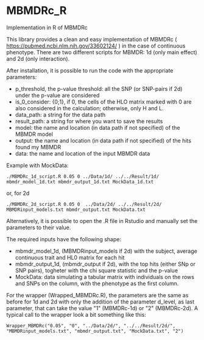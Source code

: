 # MBMDRc_R
 Implementation in R of MBMDRc


This library provides a clean and easy implementation of MBMDRc ( https://pubmed.ncbi.nlm.nih.gov/33602124/ ) in the case of continuous phenotype. 
There are two different scripts for MBMDR: 1d (only main effect) and 2d (only interaction). 

After installation, it is possible to run the code with the appropriate parameters: 

* p_threshold, the p-value threshold: all the SNP (or SNP-pairs if 2d) under the p-value are considered 
* is_0_consider: {0;1}, if 0, the cells of the HLO matrix marked with 0 are also considered in the calculation; otherwise, only H and L. 
* data_path: a string for the data path
* result_path: a string for where you want to save the results
* model: the name and location (in data path if not specified) of the MBMDR model
* output: the name and location (in data path if not specified) of the hits found my MBMDR
* data: the name and location of the input MBMDR data

Example with MockData: 

``` ./MBMDRc_1d_script.R 0.05 0 ../Data/1d/ ../../Result/1d/ mbmdr_model_1d.txt mbmdr_output_1d.txt MockData_1d.txt ```

or, for 2d 

``` ./MBMDRc_2d_script.R 0.05 0  ../Data/2d/ ../../Result/2d/ MBMDRinput_models.txt mbmdr_output.txt MockData.txt ```

Alternatively, it is possible to open the .R file in Rstudio and manually set the parameters to their value.

The required inputs have the following shape: 

* mbmdr_model_1d, (MBMDRinput_models if 2d) with the subject, average continuous trait and HL0 matrix for each hit
* mbmdr_output_1d, (mbmdr_output if 2d), with the top hits (either SNp or SNP pairs), togheter with the chi square statistic and the p-value
* MockData: data simulating a tabular matrix with individuals on the rows and SNPs on the column, with the phenotype as the first column.

For the wrapper (Wrapped_MBMDRc.R), the parameters are the same as before for 1d and 2d with only the addition of the parameter d_level, as last parameter, that can take the value "1" (MBMDRc-1d) or "2" (MBMDRc-2d). A typical call to the wrapper look a bit something like this: 

``` Wrapper_MBMDRc("0.05", "0", "../Data/2d/", "../../Result/2d/", "MBMDRinput_models.txt", "mbmdr_output.txt", "MockData.txt", "2") ```

